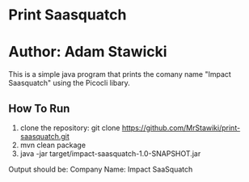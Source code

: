 # Print Saasquatch
# Author: Adam Stawicki

This is a simple java program that prints the comany name "Impact Saasquatch" using the Picocli libary.

## How To Run
1. clone the repository:
  git clone https://github.com/MrStawiki/print-saasquatch.git
2. mvn clean package
3. java -jar target/impact-saasquatch-1.0-SNAPSHOT.jar

Output should be: Company Name: Impact SaaSquatch
